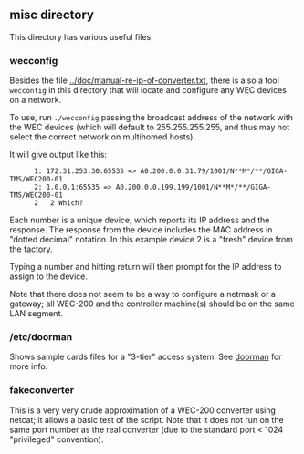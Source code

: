 ## misc directory

This directory has various useful files.

### wecconfig

Besides the file
[../doc/manual-re-ip-of-converter.txt](../doc/manual-re-ip-of-converter.txt),
there is also a tool `wecconfig` in this directory that will locate
and configure any WEC devices on a network.

To use, run `./wecconfig` passing the broadcast address of the network with the WEC devices (which will default to 255.255.255.255, and thus may not select the correct network on multihomed hosts).

It will give output like this:

          1: 172.31.253.30:65535 => A0.200.0.0.31.79/1001/N**M*/**/GIGA-TMS/WEC200-01
          2: 1.0.0.1:65535 => A0.200.0.0.199.199/1001/N**M*/**/GIGA-TMS/WEC200-01
          2   2 Which? 

Each number is a unique device, which reports its IP address and the
response.  The response from the device includes the MAC address in
"dotted decimal" notation.  In this example device 2 is a "fresh"
device from the factory.

Typing a number and hitting return will then prompt for the IP address to assign to the device.

Note that there does not seem to be a way to configure a netmask or a
gateway; all WEC-200 and the controller machine(s) should be on the
same LAN segment.

### /etc/doorman

Shows sample cards files for a "3-tier" access system.  See [doorman](doorman/) for more info.

### fakeconverter

This is a very very crude approximation of a WEC-200 converter using
netcat; it allows a basic test of the script.  Note that it does not
run on the same port number as the real converter (due to the standard
port < 1024 "privileged" convention).

